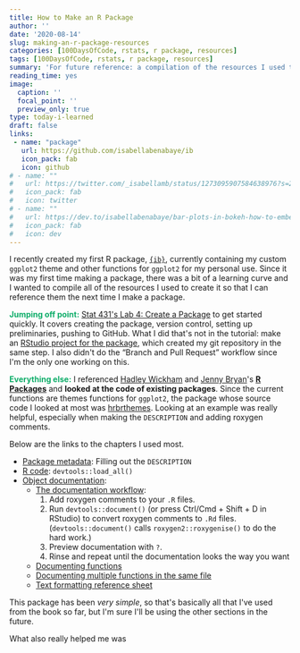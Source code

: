 ```yaml
---
title: How to Make an R Package
author: ''
date: '2020-08-14'
slug: making-an-r-package-resources
categories: [100DaysOfCode, rstats, r package, resources]
tags: [100DaysOfCode, rstats, r package, resources]
summary: 'For future reference: a compilation of the resources I used to create my first R package '
reading_time: yes
image:
  caption: ''
  focal_point: ''
  preview_only: true
type: today-i-learned
draft: false
links:
 - name: "package"
   url: https://github.com/isabellabenabaye/ib
   icon_pack: fab
   icon: github
# - name: ""
#   url: https://twitter.com/_isabellamb/status/1273095907584638976?s=20
#   icon_pack: fab
#   icon: twitter
# - name: ""
#   url: https://dev.to/isabellabenabaye/bar-plots-in-bokeh-how-to-embed-them-58d2
#   icon_pack: fab
#   icon: dev
---
```


I recently created my first R package, [`{ib}`](https://github.com/isabellabenabaye/ib), currently containing my custom `ggplot2` theme and other functions for `ggplot2` for my personal use. Since it was my first time making a package, there was a bit of a learning curve and I wanted to compile all of the resources I used to create it so that I can reference them the next time I make a package.

**<span style="color:#0EAD69">Jumping off point:</span>**  [Stat 431's Lab 4: Create a Package](https://cal-poly-advanced-r.github.io/STAT-431/Canvas_Pages/Week_4-Packages/Lab_4-Packages-Instructions-Public.html) to get started quickly. It covers creating the package, version control, setting up preliminaries, pushing to GitHub. What I did that's not in the tutorial: make an [RStudio project for the package](https://r-pkgs.org/workflows101.html#projects), which created my git repository in the same step. I also didn't do the “Branch and Pull Request” workflow since I'm the only one working on this.

**<span style="color:#0EAD69">Everything else:</span>** I referenced [Hadley Wickham](http://hadley.nz/) and [Jenny Bryan](https://twitter.com/JennyBryan?ref_src=twsrc%5Egoogle%7Ctwcamp%5Eserp%7Ctwgr%5Eauthor)'s [**R Packages**](https://r-pkgs.org/index.html) and **looked at the code of existing packages**. Since the current functions are themes functions for `ggplot2`, the package whose source code I looked at most was [hrbrthemes](https://github.com/hrbrmstr/hrbrthemes). Looking at an example was really helpful, especially when making the `DESCRIPTION` and adding roxygen comments.

Below are the links to the chapters I used most.
- [Package metadata](https://r-pkgs.org/description.html): Filling out the `DESCRIPTION`
- [R code](https://r-pkgs.org/r.html): `devtools::load_all()`
- [Object documentation](https://r-pkgs.org/man.html): 
  - [The documentation workflow](https://r-pkgs.org/man.html#man-workflow): 
    1. Add roxygen comments to your `.R` files.
    2. Run `devtools::document()` (or press Ctrl/Cmd + Shift + D in RStudio) to convert roxygen comments to `.Rd` files. (`devtools::document()` calls `roxygen2::roxygenise()` to do the hard work.)
    3. Preview documentation with `?`.
    4. Rinse and repeat until the documentation looks the way you want
  - [Documenting functions](https://r-pkgs.org/man.html#man-functions)
  - [Documenting multiple functions in the same file](https://r-pkgs.org/man.html#multiple-man)
  - [Text formatting reference sheet](https://r-pkgs.org/man.html#text-formatting)

This package has been *very simple*, so that's basically all that I've used from the book so far, but I'm sure I'll be using the other sections in the future. 

What also really helped me was  